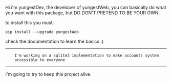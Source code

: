 Hi i'm yungestDev, the developer of yungestWeb, you can basically do what you want with this package, but DO DON'T PRETEND TO BE YOUR OWN.

to install this you must:
```batch
pip install --upgrade yungestWeb
``` 

check the documentation to learn the basics :)
                    
_______________________________________________________________________
                    
```text
    I'm working on a sqlite3 implementation to make accounts system 
    accessible to everyone
``` 

_______________________________________________________________________

I'm going to try to keep this project alive.